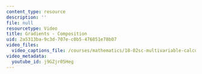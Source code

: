 ```yaml
---
content_type: resource
description: ''
file: null
resourcetype: Video
title: Gradients - Composition
uid: 2a5313ba-9c3d-707e-c0b5-476851e78b07
video_files:
  video_captions_file: /courses/mathematics/18-02sc-multivariable-calculus-fall-2010/2.-partial-derivatives/part-c-lagrange-multipliers-and-constrained-differentials/session-44-example/gradients-composition/j9GZjr05Heg.vtt
video_metadata:
  youtube_id: j9GZjr05Heg
---
```


